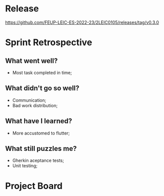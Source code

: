 # Release
https://github.com/FEUP-LEIC-ES-2022-23/2LEIC0105/releases/tag/v0.3.0


# Sprint Retrospective


## What went well?
 
 - Most task completed in time;
 
## What didn't go so well?

- Communication;
- Bad work distribution;


 ## What have I learned?

- More accustomed to flutter;

 ## What still puzzles me?

- Gherkin aceptance tests;
- Unit testing;
 
 # Project Board
